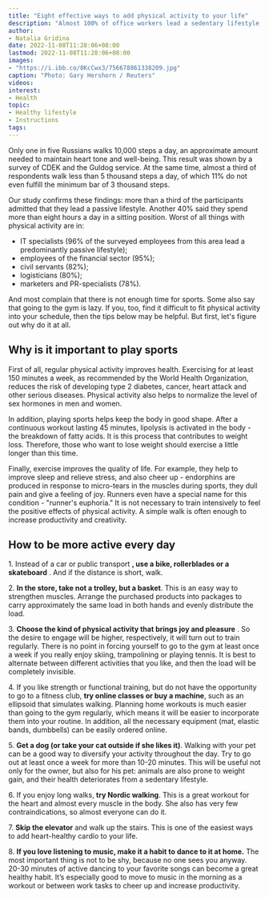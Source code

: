 ```yaml
---
title: "Eight effective ways to add physical activity to your life"
description: "Almost 100% of office workers lead a sedentary lifestyle, and this is harmful to their health. Natalia Gridina, a service doctor, told about ways to help add activity to your daily routine."
author: 
- Natalia Gridina
date: 2022-11-08T11:28:06+08:00
lastmod: 2022-11-08T11:28:06+08:00
images: 
- "https://i.ibb.co/8KcCwx3/756678861338209.jpg"
caption: "Photo: Gary Hershorn / Reuters"
videos:
interest:
- Health
topic:
- Healthy lifestyle
- Instructions
tags:
---
```



Only one in five Russians walks 10,000 steps a day, an approximate amount needed to maintain heart tone and well-being. This result was shown by a survey of CDEK and the Guldog service. At the same time, almost a third of respondents walk less than 5 thousand steps a day, of which 11% do not even fulfill the minimum bar of 3 thousand steps.

Our study confirms these findings: more than a third of the participants admitted that they lead a passive lifestyle. Another 40% said they spend more than eight hours a day in a sitting position. Worst of all things with physical activity are in:

*   IT specialists (96% of the surveyed employees from this area lead a predominantly passive lifestyle);
*   employees of the financial sector (95%);
*   civil servants (82%);
*   logisticians (80%);
*   marketers and PR-specialists (78%).

And most complain that there is not enough time for sports. Some also say that going to the gym is lazy. If you, too, find it difficult to fit physical activity into your schedule, then the tips below may be helpful. But first, let's figure out why do it at all.

Why is it important to play sports
----------------------------------

First of all, regular physical activity improves health. Exercising for at least 150 minutes a week, as recommended by the World Health Organization, reduces the risk of developing type 2 diabetes, cancer, heart attack and other serious diseases. Physical activity also helps to normalize the level of sex hormones in men and women.

In addition, playing sports helps keep the body in good shape. After a continuous workout lasting 45 minutes, lipolysis is activated in the body - the breakdown of fatty acids. It is this process that contributes to weight loss. Therefore, those who want to lose weight should exercise a little longer than this time.

Finally, exercise improves the quality of life. For example, they help to improve sleep and relieve stress, and also cheer up - endorphins are produced in response to micro-tears in the muscles during sports, they dull pain and give a feeling of joy. Runners even have a special name for this condition - "runner's euphoria." It is not necessary to train intensively to feel the positive effects of physical activity. A simple walk is often enough to increase productivity and creativity.

How to be more active every day
-------------------------------

1\. Instead of a car or public transport **, use a bike, rollerblades or a skateboard** . And if the distance is short, walk.

2\. **In the store, take not a trolley, but a basket**. This is an easy way to strengthen muscles. Arrange the purchased products into packages to carry approximately the same load in both hands and evenly distribute the load.

3\. **Choose the kind of physical activity that brings joy and pleasure** . So the desire to engage will be higher, respectively, it will turn out to train regularly. There is no point in forcing yourself to go to the gym at least once a week if you really enjoy skiing, trampolining or playing tennis. It is best to alternate between different activities that you like, and then the load will be completely invisible.

4\. If you like strength or functional training, but do not have the opportunity to go to a fitness club, **try online classes or buy a machine**, such as an ellipsoid that simulates walking. Planning home workouts is much easier than going to the gym regularly, which means it will be easier to incorporate them into your routine. In addition, all the necessary equipment (mat, elastic bands, dumbbells) can be easily ordered online.

5\. **Get a dog (or take your cat outside if she likes it)**. Walking with your pet can be a good way to diversify your activity throughout the day. Try to go out at least once a week for more than 10-20 minutes. This will be useful not only for the owner, but also for his pet: animals are also prone to weight gain, and their health deteriorates from a sedentary lifestyle.

6\. If you enjoy long walks, **try Nordic walking**. This is a great workout for the heart and almost every muscle in the body. She also has very few contraindications, so almost everyone can do it.

7\. **Skip the elevator** and walk up the stairs. This is one of the easiest ways to add heart-healthy cardio to your life.

8\. **If you love listening to music, make it a habit to dance to it at home.** The most important thing is not to be shy, because no one sees you anyway. 20-30 minutes of active dancing to your favorite songs can become a great healthy habit. It’s especially good to move to music in the morning as a workout or between work tasks to cheer up and increase productivity.
